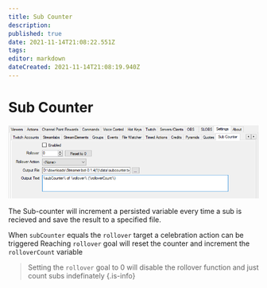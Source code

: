 ```yaml
---
title: Sub Counter
description: 
published: true
date: 2021-11-14T21:08:22.551Z
tags: 
editor: markdown
dateCreated: 2021-11-14T21:08:19.940Z
---
```


# Sub Counter
![sub-counter2.png](/sub-counter2.png)

The Sub-counter will increment a persisted variable every time a sub is recieved and save the result to a specified file.

When `subCounter` equals the `rollover` target a celebration action can be triggered
Reaching `rollover` goal will reset the counter and increment the `rolloverCount` variable

> Setting the `rollover` goal to 0 will disable the rollover function and just count subs indefinately
{.is-info}